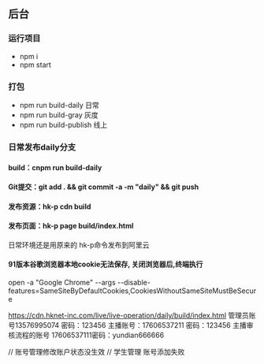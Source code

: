 ## 后台

### 运行项目
- npm i
- npm start

### 打包
- npm run build-daily  日常 
- npm run build-gray 灰度
- npm run build-publish 线上


### 日常发布daily分支
#### build：cnpm run build-daily 
#### Git提交：git add . && git commit -a -m "daily" && git push 
#### 发布资源：hk-p cdn build
#### 发布页面：hk-p page build/index.html

日常环境还是用原来的 hk-p命令发布到阿里云
#### 91版本谷歌浏览器本地cookie无法保存, 关闭浏览器后,终端执行
open -a "Google Chrome" --args --disable-features=SameSiteByDefaultCookies,CookiesWithoutSameSiteMustBeSecure

https://cdn.hknet-inc.com/live/live-operation/daily/build/index.html
管理员账号13576995074   密码：123456
主播账号：17606537211 密码：123456
主播审核流程的账号 17606537111密码：yundian666666



// 账号管理修改账户状态没生效
// 学生管理 账号添加失败